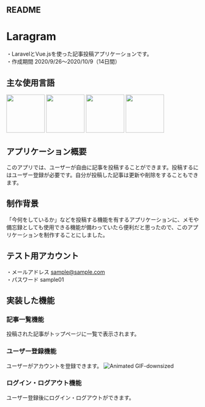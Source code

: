 ## README

# Laragram
・LaravelとVue.jsを使った記事投稿アプリケーションです。  
・作成期間 2020/9/26〜2020/10/9（14日間）   

## 主な使用言語
<img src="" width="100px"> <img src="" width="100px"> <img src="" width="100px"> <img src="" width="100px">  

## アプリケーション概要
このアプリでは、ユーザーが自由に記事を投稿することができます。投稿するにはユーザー登録が必要です。自分が投稿した記事は更新や削除をすることもできます。  

## 制作背景
「今何をしているか」などを投稿する機能を有するアプリケーションに、メモや備忘録としても使用できる機能が備わっていたら便利だと思ったので、このアプリケーションを制作することにしました。  

## テスト用アカウント
・メールアドレス sample@sample.com  
・パスワード sample01  

## 実装した機能
### 記事一覧機能  
投稿された記事がトップページに一覧で表示されます。

### ユーザー登録機能  
ユーザーがアカウントを登録できます。
![Animated GIF-downsized](https://user-images.githubusercontent.com/69623233/95037302-830f9700-0705-11eb-91d9-1ac44cde7685.gif)<br>

### ログイン・ログアウト機能  
ユーザー登録後にログイン・ログアウトができます。
